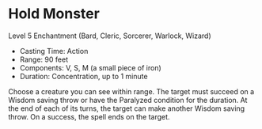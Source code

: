 # Hold Monster
Level 5 Enchantment (Bard, Cleric, Sorcerer, Warlock, Wizard)

- Casting Time: Action
- Range: 90 feet
- Components: V, S, M (a small piece of iron)
- Duration: Concentration, up to 1 minute

Choose a creature you can see within range. The target must succeed on a Wisdom saving throw or have the Paralyzed condition for the duration. At the end of each of its turns, the target can make another Wisdom saving throw. On a success, the spell ends on the target.
